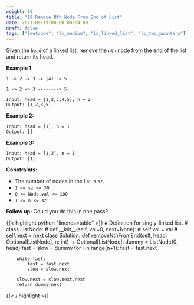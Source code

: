 ```yaml
---
weight: 19
title: "19 Remove Nth Node From End of List"
date: 2021-09-19T00:00:00-04:00
draft: false
tags: ["leetcode", "lc_medium", "lc_linked_list", "lc_two_pointers"]
---
```


Given the `head` of a linked list, remove the `nth` node from the end of the list and return its head.

**Example 1:**
```
1 -> 2 -> 3 -> (4) -> 5

1 -> 2 -> 3 --------> 5

Input: head = [1,2,3,4,5], n = 2
Output: [1,2,3,5]
```

**Example 2:**
```
Input: head = [1], n = 1
Output: []
```

**Example 3:**
```
Input: head = [1,2], n = 1
Output: [1]
```

**Constraints:**
- The number of nodes in the list is `sz`.
- `1 <= sz <= 30`
- `0 <= Node.val <= 100`
- `1 <= n <= sz`

**Follow up:** Could you do this in one pass?

<div class="tabs"></div>
<div class="tab-content">
<div id="python" class="lang">
{{< highlight python "linenos=table" >}}
# Definition for singly-linked list.
# class ListNode:
#     def __init__(self, val=0, next=None):
#         self.val = val
#         self.next = next
class Solution:
    def removeNthFromEnd(self, head: Optional[ListNode], n: int) -> Optional[ListNode]:
        dummy = ListNode(0, head)
        fast = slow = dummy
        for i in range(n+1):
            fast = fast.next

        while fast:
            fast = fast.next
            slow = slow.next

        slow.next = slow.next.next
        return dummy.next
{{< / highlight >}}
</div>
</div>
